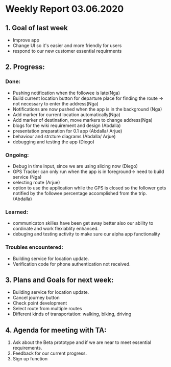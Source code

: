 # Weekly Report 03.06.2020


## 1. Goal of last week

* Improve app
* Change UI so it's easier and more friendly for users
* respond to our new customer essential requirments

## 2. Progress:

### Done: 

*  Pushing notification when the followee is late(Nga)
*  Build current location button for departure place for finding the route -> not necessary to enter the address(Nga)
*  Notifications are now pushed when the app is in the background (Nga)
*  Add marker for current location automatically(Nga)
*  Add marker of destination, move markers to change address(Nga)
*  blogs for the wiki requirement and design (Abdalla)
*  presentation preparation for 0.1 app (Abdalla/ Arjue)
*  behaviour and strcture diagrams (Abdalla/ Arjue)
*  debugging and testing the app (Diego)


### Ongoing:

*  Debug in time input, since we are using slicing now (Diego)
*  GPS Tracker can only run when the app is in foreground-> need to build service (Nga)
*  selecting route (Arjue)
*  option to use the application while the GPS is closed so the follower gets notified by the followee percentage accomplished from the trip. (Abdalla)

### Learned:
* communicaton skilles have been get away better also our ability to cordinate and work flexiablity enhanced.
* debuging and testing activity to make sure our alpha app functionality

### Troubles encountered:

* Building service for location update.
* Verification code for phone authentication not received.

## 3. Plans and Goals for next week:

* Building service for location update.
* Cancel journey button
* Check point development
* Select route from multiple routes
* Different kinds of transportation: walking, biking, driving

## 4. Agenda for meeting with TA:

1. Ask about the Beta prototype and if we are near to meet essential requirements.
2. Feedback for our current progress.
3. Sign up function